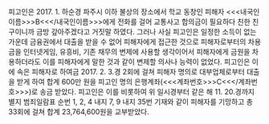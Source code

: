 피고인은 2017. 1. 하순경 파주시 이하 불상의 장소에서 학교 동창인 피해자 <<<내국인이름>>>B<<</내국인이름>>>에게 전화를 걸어 교통사고 합의금이 필요하다 친한 친구이니까 금방 갚아주겠다고 거짓말 하였다.
그러나 사실 피고인은 일정한 소득이 없는 가운데 금융권에서 대출을 받을 수 없어 피해자에게 접근한 것으로 피해자로부터의 차용금을 인터넷게임, 유흥비, 기존 채무의 변제에 사용할 생각이어서 피해자에게 금원을 차용하더라도 이를 피해자에게 말한 것과 같이 변제할 의사나 능력이 없었다.
피고인은 이에 속은 피해자로 하여금 2017. 2. 3.경 2회에 걸쳐 피해자 명의로 대부업체로부터 대출을 받게 하여 합계 600만 원을 피고인 명의 은행계좌(<<<계좌번호>>>C<<</계좌번호>>>)로 송금 받았다.
피고인은 이를 비롯하여 위 일시경부터 같은 해 11. 20.경까지 별지 범죄일람표 순번 1, 2, 4 내지 7, 9 내지 35번 기재와 같이 피해자를 기망하고 총 33회에 걸쳐 합계 23,764,600원을 교부받았다.